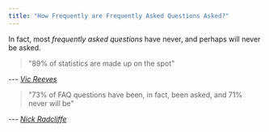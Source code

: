 ```yaml
---
title: "How Frequently are Frequently Asked Questions Asked?"
---
```


In fact, most *frequently asked questions* have never, and perhaps will
never be asked.

> "89% of statistics are made up on the spot"

  --- [*Vic Reeves*](https://www.linkedin.com/pulse/89-statistics-made-up-spot-vic-reeves-friend-llp/)

> "73% of FAQ questions have been, in fact, been asked, and 71% never will be"

  --- [*Nick Radcliffe*](https://github.com/njr0/faqtory/blob/main/questions/duck.question.md)


